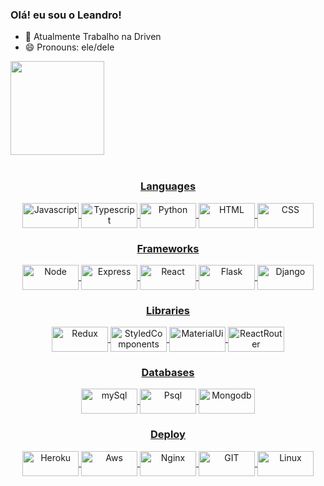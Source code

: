 ### Olá! eu sou o Leandro!
- 🔭 Atualmente Trabalho na Driven
- 😄 Pronouns: ele/dele

<div style="display: inline_block">


  <div align="left">
    <a href="https://github.com/leandrossb">
    <img height="150em" src="https://github-readme-stats.vercel.app/api?username=leandrossb&show_icons=true&theme=dark&include_all_commits=true&count_private=true"/>
  </div>
  </br>


  <div align="center">
    <h3> Languages </h3>
    <img align="center" alt="Javascript" height="40" width="90" src="https://img.shields.io/badge/JavaScript-323330?style=for-the-badge&logo=javascript&logoColor=F7DF1E" >
    <img align="center" alt="Typescript" height="40" width="90" src="https://img.shields.io/badge/TypeScript-007ACC?style=for-the-badge&logo=typescript&logoColor=white" >
    <img align="center" alt="Python" height="40" width="90" src="https://img.shields.io/badge/Python-14354C?style=for-the-badge&logo=python&logoColor=white" >
    <img align="center" alt="HTML" height="40" width="90" src="https://img.shields.io/badge/HTML5-E34F26?style=for-the-badge&logo=html5&logoColor=white" >
    <img align="center" alt="CSS" height="40" width="90" src="https://img.shields.io/badge/CSS3-1572B6?style=for-the-badge&logo=css3&logoColor=white" >
  </div>

  <div align="center">
  <h3> Frameworks </h3>
    <img align="center" alt="Node" height="40" width="90"src="https://img.shields.io/badge/Node.js-43853D?style=for-the-badge&logo=node.js&logoColor=white" >
    <img align="center" alt="Express" height="40" width="90" src="https://img.shields.io/badge/Express.js-404D59?style=for-the-badge" >
    <img align="center" alt="React" height="40" width="90" src="https://img.shields.io/badge/React-20232A?style=for-the-badge&logo=react&logoColor=61DAFB" >
    <img align="center" alt="Flask" height="40" width="90" src="https://img.shields.io/badge/Flask-000000?style=for-the-badge&logo=flask&logoColor=white" >
    <img align="center" alt="Django" height="40" width="90" src="https://img.shields.io/badge/Django-092E20?style=for-the-badge&logo=django&logoColor=white" >
  </div>

  <div align="center">
  <h3> Libraries  </h3>
    <img align="center" alt="Redux" height="40" width="90" src="https://img.shields.io/badge/Redux-593D88?style=for-the-badge&logo=redux&logoColor=white" >
    <img align="center" alt="StyledComponents" height="40" width="90" src="https://img.shields.io/badge/styled--components-DB7093?style=for-the-badge&logo=styled-components&logoColor=white" >
    <img align="center" alt="MaterialUi" height="40" width="90" src="https://img.shields.io/badge/Material--UI-0081CB?style=for-the-badge&logo=material-ui&logoColor=white" >
    <img align="center" alt="ReactRouter" height="40" width="90" src="https://img.shields.io/badge/React_Router-CA4245?style=for-the-badge&logo=react-router&logoColor=white" >
  </div>

  <div align="center">
  <h3> Databases  </h3>
    <img align="center" alt="mySql" height="40" width="90" src="https://img.shields.io/badge/MySQL-00000F?style=for-the-badge&logo=mysql&logoColor=white" >
    <img align="center" alt="Psql" height="40" width="90" src="https://img.shields.io/badge/PostgreSQL-316192?style=for-the-badge&logo=postgresql&logoColor=white" >
    <img align="center" alt="Mongodb" height="40" width="90" src="https://img.shields.io/badge/MongoDB-4EA94B?style=for-the-badge&logo=mongodb&logoColor=white" >

  </div>

  <div align="center">
  <h3> Deploy  </h3>
    <img align="center" alt="Heroku" height="40" width="90" src="https://img.shields.io/badge/Heroku-430098?style=for-the-badge&logo=heroku&logoColor=white" >
    <img align="center" alt="Aws" height="40" width="90" src="https://img.shields.io/badge/Amazon_AWS-232F3E?style=for-the-badge&logo=amazon-aws&logoColor=white" >
    <img align="center" alt="Nginx" height="40" width="90" src="https://img.shields.io/badge/Nginx-009639?style=for-the-badge&logo=nginx&logoColor=white" >
    <img align="center" alt="GIT" height="40" width="90" src="https://img.shields.io/badge/Git-E34F26?style=for-the-badge&logo=git&logoColor=white" >
    <img align="center" alt="Linux" height="40" width="90" src="https://img.shields.io/badge/Linux-E34F26?style=for-the-badge&logo=linux&logoColor=black" >
    </div>
   
          
</div>
